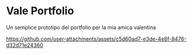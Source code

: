 # Vale Portfolio
Un semplice prototipo del portfolio per la mia amica valentina

https://github.com/user-attachments/assets/c5d60ad7-e3de-4e8f-8476-d32d71e24360

